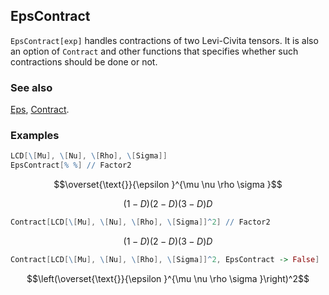 ## EpsContract

`EpsContract[exp]` handles contractions of two Levi-Civita tensors. It is also an option of `Contract` and other functions that specifies whether such contractions should be done or not.

### See also

[Eps](Eps), [Contract](Contract).

### Examples

```mathematica
LCD[\[Mu], \[Nu], \[Rho], \[Sigma]]
EpsContract[% %] // Factor2
```

$$\overset{\text{}}{\epsilon }^{\mu \nu \rho \sigma }$$

$$(1-D) (2-D) (3-D) D$$

```mathematica
Contract[LCD[\[Mu], \[Nu], \[Rho], \[Sigma]]^2] // Factor2
```

$$(1-D) (2-D) (3-D) D$$

```mathematica
Contract[LCD[\[Mu], \[Nu], \[Rho], \[Sigma]]^2, EpsContract -> False]
```

$$\left(\overset{\text{}}{\epsilon }^{\mu \nu \rho \sigma }\right)^2$$